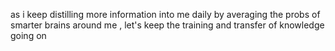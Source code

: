 as i keep distilling more information into me daily by averaging the probs of smarter brains around me , let's keep the training and transfer of knowledge going on
